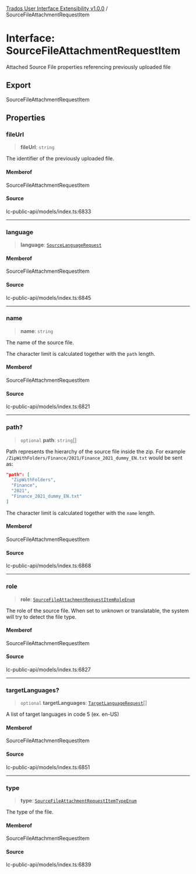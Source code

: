 [Trados User Interface Extensibility v1.0.0](../wiki/globals) / SourceFileAttachmentRequestItem

# Interface: SourceFileAttachmentRequestItem

Attached Source File properties referencing previously uploaded file

## Export

SourceFileAttachmentRequestItem

## Properties

### fileUrl

> **fileUrl**: `string`

The identifier of the previously uploaded file.

#### Memberof

SourceFileAttachmentRequestItem

#### Source

lc-public-api/models/index.ts:6833

***

### language

> **language**: [`SourceLanguageRequest`](../wiki/Interface.SourceLanguageRequest)

#### Memberof

SourceFileAttachmentRequestItem

#### Source

lc-public-api/models/index.ts:6845

***

### name

> **name**: `string`

The name of the source file.

The character limit is calculated together with the `path` length.

#### Memberof

SourceFileAttachmentRequestItem

#### Source

lc-public-api/models/index.ts:6821

***

### path?

> `optional` **path**: `string`[]

Path represents the hierarchy of the source file inside the zip. For example `/ZipWithFolders/Finance/2021/Finance_2021_dummy_EN.txt` would be sent as: 

```json 
"path": [ 
  "ZipWithFolders", 
  "Finance", 
  "2021", 
  "Finance_2021_dummy_EN.txt" 
]
```

The character limit is calculated together with the   `name` length.

#### Memberof

SourceFileAttachmentRequestItem

#### Source

lc-public-api/models/index.ts:6868

***

### role

> **role**: [`SourceFileAttachmentRequestItemRoleEnum`](../wiki/Type.SourceFileAttachmentRequestItemRoleEnum)

The role of the source file. When set to unknown or translatable, the system will try to detect the file type.

#### Memberof

SourceFileAttachmentRequestItem

#### Source

lc-public-api/models/index.ts:6827

***

### targetLanguages?

> `optional` **targetLanguages**: [`TargetLanguageRequest`](../wiki/Interface.TargetLanguageRequest)[]

A list of target languages in code 5 (ex. en-US)

#### Memberof

SourceFileAttachmentRequestItem

#### Source

lc-public-api/models/index.ts:6851

***

### type

> **type**: [`SourceFileAttachmentRequestItemTypeEnum`](../wiki/Type.SourceFileAttachmentRequestItemTypeEnum)

The type of the file.

#### Memberof

SourceFileAttachmentRequestItem

#### Source

lc-public-api/models/index.ts:6839
